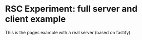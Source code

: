 # RSC Experiment: full server and client example

This is the pages example with a real server (based on fastify).
